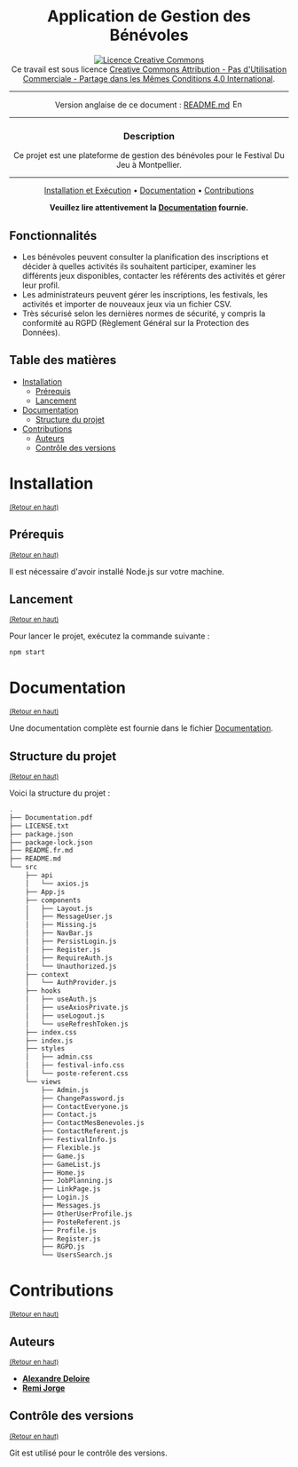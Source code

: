 <div align="center">

# Application de Gestion des Bénévoles

<a rel="license" href="http://creativecommons.org/licenses/by-nc-sa/4.0/"><img alt="Licence Creative Commons" style="border-width:0" src="https://i.creativecommons.org/l/by-nc-sa/4.0/88x31.png" /></a><br />Ce travail est sous licence <a rel="license" href="http://creativecommons.org/licenses/by-nc-sa/4.0/">Creative Commons Attribution - Pas d'Utilisation Commerciale - Partage dans les Mêmes Conditions 4.0 International</a>.

---

Version anglaise de ce document : [README.md](README.md)
<a href="README.md"><img src="https://upload.wikimedia.org/wikipedia/commons/thumb/8/83/Flag_of_the_United_Kingdom_%283-5%29.svg/1280px-Flag_of_the_United_Kingdom_%283-5%29.svg.png" width="20" height="15" alt="English version"></a>

---

### **Description**

Ce projet est une plateforme de gestion des bénévoles pour le Festival Du Jeu à Montpellier.

---

[Installation et Exécution](#installation) •
[Documentation](#documentation) •
[Contributions](#contributions)

**Veuillez lire attentivement la [Documentation](Documentation.pdf) fournie.**
</div>


## Fonctionnalités

- Les bénévoles peuvent consulter la planification des inscriptions et décider à quelles activités ils souhaitent participer, examiner les différents jeux disponibles, contacter les référents des activités et gérer leur profil.
- Les administrateurs peuvent gérer les inscriptions, les festivals, les activités et importer de nouveaux jeux via un fichier CSV.
- Très sécurisé selon les dernières normes de sécurité, y compris la conformité au RGPD (Règlement Général sur la Protection des Données).


## Table des matières

- [Installation](#installation)
  - [Prérequis](#prérequis)
  - [Lancement](#lancement)
- [Documentation](#documentation)
  - [Structure du projet](#structure-du-projet)
- [Contributions](#contributions)
  - [Auteurs](#auteurs)
  - [Contrôle des versions](#contrôle-des-versions)

# Installation
<sup>[(Retour en haut)](#table-des-matières)</sup>

## Prérequis
<sup>[(Retour en haut)](#table-des-matières)</sup>

Il est nécessaire d'avoir installé Node.js sur votre machine.

## Lancement
<sup>[(Retour en haut)](#table-des-matières)</sup>

Pour lancer le projet, exécutez la commande suivante :

```bash
npm start
```


# Documentation
<sup>[(Retour en haut)](#table-des-matières)</sup>

Une documentation complète est fournie dans le fichier [Documentation](Documentation.pdf).


## Structure du projet
<sup>[(Retour en haut)](#table-des-matières)</sup>

Voici la structure du projet :

```bash
.
├── Documentation.pdf
├── LICENSE.txt
├── package.json
├── package-lock.json
├── README.fr.md
├── README.md
└── src
    ├── api
    │   └── axios.js
    ├── App.js
    ├── components
    │   ├── Layout.js
    │   ├── MessageUser.js
    │   ├── Missing.js
    │   ├── NavBar.js
    │   ├── PersistLogin.js
    │   ├── Register.js
    │   ├── RequireAuth.js
    │   └── Unauthorized.js
    ├── context
    │   └── AuthProvider.js
    ├── hooks
    │   ├── useAuth.js
    │   ├── useAxiosPrivate.js
    │   ├── useLogout.js
    │   └── useRefreshToken.js
    ├── index.css
    ├── index.js
    ├── styles
    │   ├── admin.css
    │   ├── festival-info.css
    │   └── poste-referent.css
    └── views
        ├── Admin.js
        ├── ChangePassword.js
        ├── ContactEveryone.js
        ├── Contact.js
        ├── ContactMesBenevoles.js
        ├── ContactReferent.js
        ├── FestivalInfo.js
        ├── Flexible.js
        ├── Game.js
        ├── GameList.js
        ├── Home.js
        ├── JobPlanning.js
        ├── LinkPage.js
        ├── Login.js
        ├── Messages.js
        ├── OtherUserProfile.js
        ├── PosteReferent.js
        ├── Profile.js
        ├── Register.js
        ├── RGPD.js
        └── UsersSearch.js
```

# Contributions
<sup>[(Retour en haut)](#table-des-matières)</sup>

## Auteurs
<sup>[(Retour en haut)](#table-des-matières)</sup>

- [**Alexandre Deloire**](https://github.com/alexdeloire)
- [**Remi Jorge**](https://github.com/RemiJorge)

## Contrôle des versions
<sup>[(Retour en haut)](#table-des-matières)</sup>

Git est utilisé pour le contrôle des versions.
